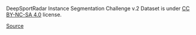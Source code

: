 DeepSportRadar Instance Segmentation Challenge v.2 Dataset is under [CC BY-NC-SA 4.0](https://creativecommons.org/licenses/by-nc-sa/4.0/) license.

[Source](https://www.kaggle.com/datasets/deepsportradar/basketball-instants-dataset)